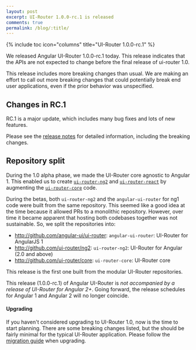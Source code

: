 ```yaml
---
layout: post
excerpt: UI-Router 1.0.0-rc.1 is released
comments: true
permalink: /blog/:title/
---
```


{% include toc icon="columns" title="UI-Router 1.0.0-rc.1" %}

We released Angular UI-Router 1.0.0-rc.1 today.
This release indicates that the APIs are not expected to change before the final release of ui-router 1.0.

This release includes more breaking changes than usual.
We are making an effort to call out more breaking changes that could potentially break end user applications, even if the prior behavior was unspecified.

## Changes in RC.1

RC.1 is a major update, which includes many bug fixes and lots of new features.

Please see the [release notes](https://github.com/angular-ui/ui-router/releases/tag/1.0.0-rc.1) for detailed information, including the breaking changes.


## Repository split

During the 1.0 alpha phase, we made the UI-Router core agnostic to Angular 1.
This enabled us to create 
[`ui-router-ng2`](https://ui-router.github.io/ng2/) and 
[`ui-router-react`](https://ui-router.github.io/react/) 
by augmenting the 
[`ui-router-core`](https://github.com/ui-router/core) 
code.

During the betas, both `ui-router-ng2` and the `angular-ui-router` for ng1 code were built from the same repository.
This seemed like a good idea at the time because it allowed PRs to a monolithic repository.
However, over time it became apparent that hosting both codebases together was not sustainable.
So, we split the repositories into:

- http://github.com/angular-ui/ui-router: `angular-ui-router`: UI-Router for AngularJS 1
- http://github.com/ui-router/ng2: `ui-router-ng2`: UI-Router for Angular (2.0 and above)
- http://github.com/ui-router/core: `ui-router-core`: UI-Router core

This release is the first one built from the modular UI-Router repositories.

This release (1.0.0-rc.1) of Angular UI-Router is *not accompanied by a release of UI-Router for Angular 2+*.
Going forward, the release schedules for Angular 1 and Angular 2 will no longer coincide.


#### Upgrading

If you haven't considered upgrading to UI-Router 1.0, now is the time to start planning.
There are some breaking changes listed, but the should be fairly minimal for the typical UI-Router application.
Please follow the [migration guide](https://ui-router.github.io/guide/ng1/migrate-to-1_0) when upgrading.


